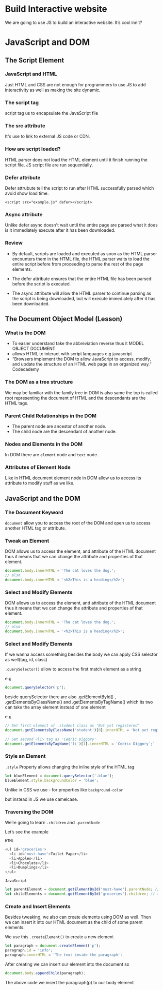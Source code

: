 # Build Interactive website

We are going to use JS to build an interactive website. It’s cool innit? 

# JavaScript and DOM

## The Script Element

### JavaScript and HTML

Just HTML and CSS are not enough for programmers to use JS to add interactivity as well as making the site dynamic.

### The script tag

script tag us to encapsulate the JavaScript file

### The src attribute

It's use to link to external JS code or CDN.

### How are script loaded?

HTML parser does not load the HTML element until it finish running the script file.
JS script file are run sequentially.

### Defer attribute

Defer attrubute tell the script to run after HTML successfully parsed which avoid show load time.

`<script src="example.js" defer></script>`

### Async attribute

Unlike defer async doesn't wait until the entire page are parsed what it does is it immediately execute after it has been downloaded.

### Review

- By default, scripts are loaded and executed as soon as the HTML parser encounters them in the HTML file, the HTML parser waits to load the entire script before from proceeding to parse the rest of the page elements.

- The defer attribute ensures that the entire HTML file has been parsed before the script is executed.

- The async attribute will allow the HTML parser to continue parsing as the script is being downloaded, but will execute immediately after it has been downloaded.

## The Document Object Model (Lesson)

### What is the DOM
- To easier understand take the abbreviation reverse thus it MODEL OBJECT DOCUMENT
- allows HTML to interact with script languages e.g javascript
- “Browsers implement the DOM to allow JavaScript to access, modify, and update the structure of an HTML web page in an organized way.” Codecademy

### The DOM as a tree structure
We may be familiar with the family tree in DOM is also same the top is called root representing the document of HTML and the descendants are the HTML tags. 

### Parent Child Relationships in the DOM

- The parent node are ancestor of another node.
- The child node are the descendant of another node.

### Nodes and Elements in the DOM

In DOM there are `element` node and `text` node.

### Attributes of Element Node

Like in HTML document element node in DOM allow us to access its attribute to modify stuff as we like.

## JavaScript and the DOM

### The Document Keyword

`document` allow you to access the root of the DOM and open us to access another HTML tag or attribute.

### Tweak an Element

DOM allows us to access the element, and attribute of the HTML document thus it means that we can change the attribute and properties of that element.

```js
document.body.innerHTML = 'The cat loves the dog.';
// also
document.body.innerHTML = '<h2>This is a heading</h2>'; 
```

### Select and Modify Elements

DOM allows us to access the element, and attribute of the HTML document thus it means that we can change the attribute and properties of that element.

```jsx
document.body.innerHTML = 'The cat loves the dog.';
// also
document.body.innerHTML = '<h2>This is a heading</h2>';
```

### Select and Modify Elements

If we wanna access something besides the body we can apply CSS selector as well(tag, id, class)

`.querySelector()` allow to access the first match element as a string.

e.g

```jsx
document.querySelector('p');
```

beside querySelector there are also .getElementById() , .getElementsByClassName() and .getElementsByTagName() which its two can take the array element instead of one element

e.g
```js
// Set first element of .student class as 'Not yet registered'
document.getElementsByClassName('student')[0].innerHTML = 'Not yet registered';
 
// Set second <li> tag as 'Cedric Diggory'
document.getElementsByTagName('li')[1].innerHTML = 'Cedric Diggory`;`

```

### Style an Element
`.style` Property allows changing the inline style of the HTML tag

```js
let blueElement = document.querySelector('.blue');
blueElement.style.backgroundColor = 'blue';
```

Unlike in CSS we use - for properties like `background-color`

but instead in JS we use camelcase.

### Traversing the DOM
We’re going to learn `.children` and `.parentNode`  

Let’s see the example

`HTML`
```js
<ul id='groceries'>
  <li id='must-have'>Toilet Paper</li>
  <li>Apples</li>
  <li>Chocolate</li>
  <li>Dumplings</li>
</ul>
```
`JavaScript`
```js
let parentElement = document.getElementById('must-have').parentNode; // returns <ul> element
let childElements = document.getElementById('groceries').children; // returns an array of <li> elements
```
### Create and Insert Elements
Besides tweaking, we also can create elements using DOM as well. Then we can insert it into our HTML document as the child of some parent elements.

We use this `.createElement()` to create a new element

```js
let paragraph = document.createElement('p');
paragraph.id = 'info'; 
paragraph.innerHTML = 'The text inside the paragraph';
```
After creating we can insert our element into the document so

```jsx
document.body.appendChild(paragraph);
```

The above code we insert the paragraph(p) to our body element